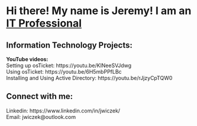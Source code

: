 <h1>Hi there! My name is Jeremy! I am an <a href="https://www.linkedin.com/in/jwiczek/">IT Professional</a></h1>

<h2>Information Technology Projects:</h2>
<b>YouTube videos:</b> <br>
  Setting up osTicket: https://youtu.be/KlNeeSVJdwg <br>
  Using osTicket: https://youtu.be/6H5mbPPfLBc <br>
  Installing and Using Active Directory: https://youtu.be/rJjzyCpTQW0


<h2>Connect with me:</h2>
Linkedin: https://www.linkedin.com/in/jwiczek/ <br>
Email: jwiczek@outlook.com
